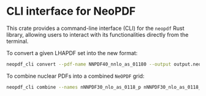 # CLI interface for NeoPDF

This crate provides a command-line interface (CLI) for the `neopdf`
Rust library, allowing users to interact with its functionalities
directly from the terminal.

To convert a given LHAPDF set into the new format:
```bash
neopdf_cli convert --pdf-name NNPDF40_nnlo_as_01180 --output output.neopdf.lz4
```

To combine nuclear PDFs into a combined `NeOPDF` grid:
```bash
neopdf_cli combine --names nNNPDF30_nlo_as_0118_p nNNPDF30_nlo_as_0118_A12 nNNPDF30_nlo_as_0118_A40 --output combined.neopdf.lz4
```
